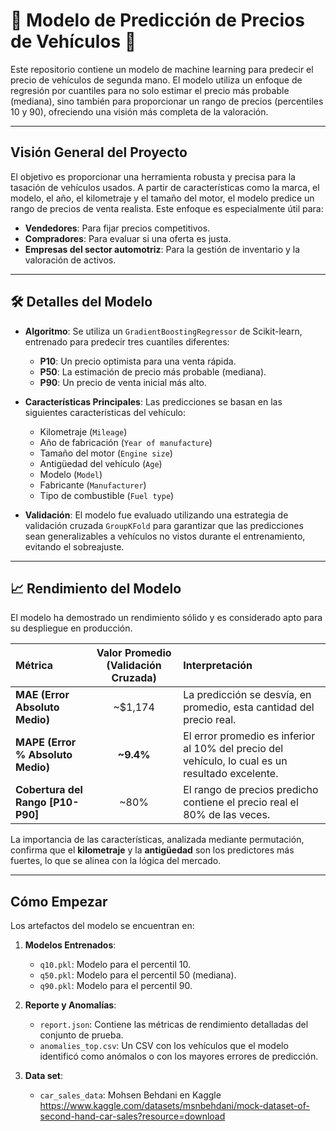 # 🚗 Modelo de Predicción de Precios de Vehículos 🚗

Este repositorio contiene un modelo de machine learning para predecir el precio de vehículos de segunda mano. El modelo utiliza un enfoque de regresión por cuantiles para no solo estimar el precio más probable (mediana), sino también para proporcionar un rango de precios (percentiles 10 y 90), ofreciendo una visión más completa de la valoración.

---

##  **Visión General del Proyecto**

El objetivo es proporcionar una herramienta robusta y precisa para la tasación de vehículos usados. A partir de características como la marca, el modelo, el año, el kilometraje y el tamaño del motor, el modelo predice un rango de precios de venta realista. Este enfoque es especialmente útil para:

* **Vendedores**: Para fijar precios competitivos.
* **Compradores**: Para evaluar si una oferta es justa.
* **Empresas del sector automotriz**: Para la gestión de inventario y la valoración de activos.

---

## 🛠️ **Detalles del Modelo**

* **Algoritmo**: Se utiliza un `GradientBoostingRegressor` de Scikit-learn, entrenado para predecir tres cuantiles diferentes:
    * **P10**: Un precio optimista para una venta rápida.
    * **P50**: La estimación de precio más probable (mediana).
    * **P90**: Un precio de venta inicial más alto.

* **Características Principales**: Las predicciones se basan en las siguientes características del vehículo:
    * Kilometraje (`Mileage`)
    * Año de fabricación (`Year of manufacture`)
    * Tamaño del motor (`Engine size`)
    * Antigüedad del vehículo (`Age`)
    * Modelo (`Model`)
    * Fabricante (`Manufacturer`)
    * Tipo de combustible (`Fuel type`)

* **Validación**: El modelo fue evaluado utilizando una estrategia de validación cruzada `GroupKFold` para garantizar que las predicciones sean generalizables a vehículos no vistos durante el entrenamiento, evitando el sobreajuste.

---

## 📈 **Rendimiento del Modelo**

El modelo ha demostrado un rendimiento sólido y es considerado apto para su despliegue en producción.

| Métrica                         | Valor Promedio (Validación Cruzada) | Interpretación                                                              |
| :------------------------------ | :---------------------------------: | :-------------------------------------------------------------------------- |
| **MAE (Error Absoluto Medio)** |               ~$1,174               | La predicción se desvía, en promedio, esta cantidad del precio real.      |
| **MAPE (Error % Absoluto Medio)** |               **~9.4%** | El error promedio es inferior al 10% del precio del vehículo, lo cual es un resultado excelente. |
| **Cobertura del Rango [P10-P90]** |                 ~80%                  | El rango de precios predicho contiene el precio real el 80% de las veces.   |

La importancia de las características, analizada mediante permutación, confirma que el **kilometraje** y la **antigüedad** son los predictores más fuertes, lo que se alinea con la lógica del mercado.



---

##  **Cómo Empezar**

Los artefactos del modelo se encuentran en:

1.  **Modelos Entrenados**:
    * `q10.pkl`: Modelo para el percentil 10.
    * `q50.pkl`: Modelo para el percentil 50 (mediana).
    * `q90.pkl`: Modelo para el percentil 90.

2.  **Reporte y Anomalías**:
    * `report.json`: Contiene las métricas de rendimiento detalladas del conjunto de prueba.
    * `anomalies_top.csv`: Un CSV con los vehículos que el modelo identificó como anómalos o con los mayores errores de predicción.
  
3. **Data set**:
   * `car_sales_data`: Mohsen Behdani en Kaggle https://www.kaggle.com/datasets/msnbehdani/mock-dataset-of-second-hand-car-sales?resource=download
     

